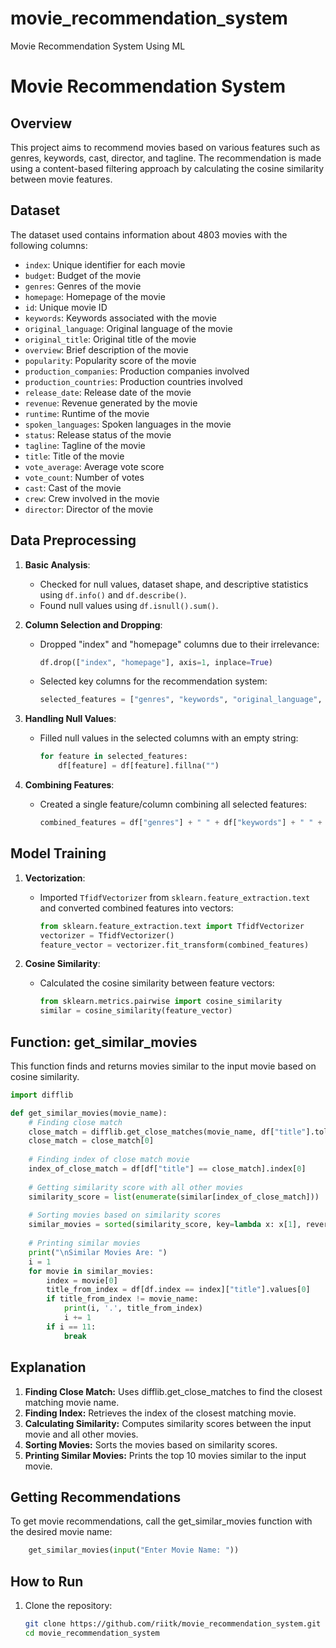# movie_recommendation_system
Movie Recommendation System Using ML

# Movie Recommendation System

## Overview
This project aims to recommend movies based on various features such as genres, keywords, cast, director, and tagline. The recommendation is made using a content-based filtering approach by calculating the cosine similarity between movie features.

## Dataset
The dataset used contains information about 4803 movies with the following columns:

- `index`: Unique identifier for each movie
- `budget`: Budget of the movie
- `genres`: Genres of the movie
- `homepage`: Homepage of the movie
- `id`: Unique movie ID
- `keywords`: Keywords associated with the movie
- `original_language`: Original language of the movie
- `original_title`: Original title of the movie
- `overview`: Brief description of the movie
- `popularity`: Popularity score of the movie
- `production_companies`: Production companies involved
- `production_countries`: Production countries involved
- `release_date`: Release date of the movie
- `revenue`: Revenue generated by the movie
- `runtime`: Runtime of the movie
- `spoken_languages`: Spoken languages in the movie
- `status`: Release status of the movie
- `tagline`: Tagline of the movie
- `title`: Title of the movie
- `vote_average`: Average vote score
- `vote_count`: Number of votes
- `cast`: Cast of the movie
- `crew`: Crew involved in the movie
- `director`: Director of the movie

## Data Preprocessing
1. **Basic Analysis**: 
   - Checked for null values, dataset shape, and descriptive statistics using `df.info()` and `df.describe()`.
   - Found null values using `df.isnull().sum()`.

2. **Column Selection and Dropping**:
   - Dropped "index" and "homepage" columns due to their irrelevance:
     ```python
     df.drop(["index", "homepage"], axis=1, inplace=True)
     ```
   - Selected key columns for the recommendation system:
     ```python
     selected_features = ["genres", "keywords", "original_language", "cast", "director", "tagline"]
     ```

3. **Handling Null Values**:
   - Filled null values in the selected columns with an empty string:
     ```python
     for feature in selected_features:
         df[feature] = df[feature].fillna("")
     ```

4. **Combining Features**:
   - Created a single feature/column combining all selected features:
     ```python
     combined_features = df["genres"] + " " + df["keywords"] + " " + df["original_language"] + " " + df["cast"] + " " + df["director"] + " " + df["tagline"]
     ```

## Model Training
1. **Vectorization**:
   - Imported `TfidfVectorizer` from `sklearn.feature_extraction.text` and converted combined features into vectors:
     ```python
     from sklearn.feature_extraction.text import TfidfVectorizer
     vectorizer = TfidfVectorizer()
     feature_vector = vectorizer.fit_transform(combined_features)
     ```

2. **Cosine Similarity**:
   - Calculated the cosine similarity between feature vectors:
     ```python
     from sklearn.metrics.pairwise import cosine_similarity
     similar = cosine_similarity(feature_vector)
     ```

## Function: get_similar_movies
This function finds and returns movies similar to the input movie based on cosine similarity.

```python
import difflib

def get_similar_movies(movie_name):
    # Finding close match
    close_match = difflib.get_close_matches(movie_name, df["title"].tolist())
    close_match = close_match[0]
    
    # Finding index of close match movie
    index_of_close_match = df[df["title"] == close_match].index[0]
    
    # Getting similarity score with all other movies
    similarity_score = list(enumerate(similar[index_of_close_match]))
    
    # Sorting movies based on similarity scores
    similar_movies = sorted(similarity_score, key=lambda x: x[1], reverse=True)
    
    # Printing similar movies
    print("\nSimilar Movies Are: ")
    i = 1
    for movie in similar_movies:
        index = movie[0]
        title_from_index = df[df.index == index]["title"].values[0]
        if title_from_index != movie_name:
            print(i, '.', title_from_index)
            i += 1
        if i == 11:
            break
```

## Explanation
1. **Finding Close Match:** Uses difflib.get_close_matches to find the closest matching movie name.
2. **Finding Index:** Retrieves the index of the closest matching movie.
3. **Calculating Similarity:** Computes similarity scores between the input movie and all other movies.
4. **Sorting Movies:** Sorts the movies based on similarity scores.
5. **Printing Similar Movies:** Prints the top 10 movies similar to the input movie.

## Getting Recommendations
To get movie recommendations, call the get_similar_movies function with the desired movie name:
```python
    get_similar_movies(input("Enter Movie Name: "))
```

## How to Run
1. Clone the repository:
   ```bash
   git clone https://github.com/riitk/movie_recommendation_system.git
   cd movie_recommendation_system